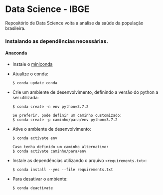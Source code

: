 # Data Science - IBGE
Repositório de Data Science volta a análise da saúde da população brasileira.

### Instalando as dependências necessárias.

#### Anaconda

  - Instale o [miniconda](https://conda.io/en/latest/miniconda.html)

  - Atualize o conda:
    ```
    $ conda update conda
    ```

  - Crie um ambiente de desenvolvimento, definindo a versão do python a ser utilizada:
    ```
    $ conda create -n env python=3.7.2

    Se preferir, pode definir um caminho customizado:
    $ conda create -p caminho/para/env python=3.7.2
    ```

  - Ative o ambiente de desenvolvimento:
    ```
    $ conda activate env

    Caso tenha definido um caminho alternativo:
    $ conda activate caminho/para/env
    ```

  - Instale as dependências utilizando o arquivo `<requirements.txt>`:
    ```
    $ conda install --yes --file requirements.txt
    ```

  - Para desativar o ambiente:
    ```
    $ conda deactivate
    ```
